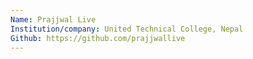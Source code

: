 ```yaml
---
Name: Prajjwal Live
Institution/company: United Technical College, Nepal
Github: https://github.com/prajjwallive
---
```

